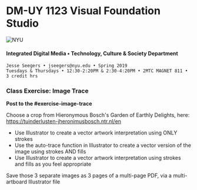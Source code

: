 # DM-UY 1123 Visual Foundation Studio

![NYU](C:/Users/Jesse%20Seegers/Desktop/NYU%20VFS/DM-1123-A-VFS-FA18-SEEGERS/nyu_soe_logo.png)

#### Integrated Digital Media • Technology, Culture & Society Department 

```
Jesse Seegers • jseegers@nyu.edu • Spring 2019 
Tuesdays & Thursdays • 12:30-2:20PM & 2:30-4:20PM • 2MTC MAGNET 811 • 3 credit hrs
```

### Class Exercise: Image Trace

**Post to the #exercise-image-trace**

Choose a crop from Hieronymous Bosch's Garden of Earthly Delights, here: https://tuinderlusten-jheronimusbosch.ntr.nl/en

- Use Illustrator to create a vector artwork interpretation using ONLY strokes
- Use the auto-trace function in Illustrator to create a vector version of the image using strokes AND fills
- Use Illustrator to create a vector artwork interpretation using strokes and fills as you feel appropriate

Save those 3 separate images as 3 pages of a multi-page PDF, via a multi-artboard Illustrator file
